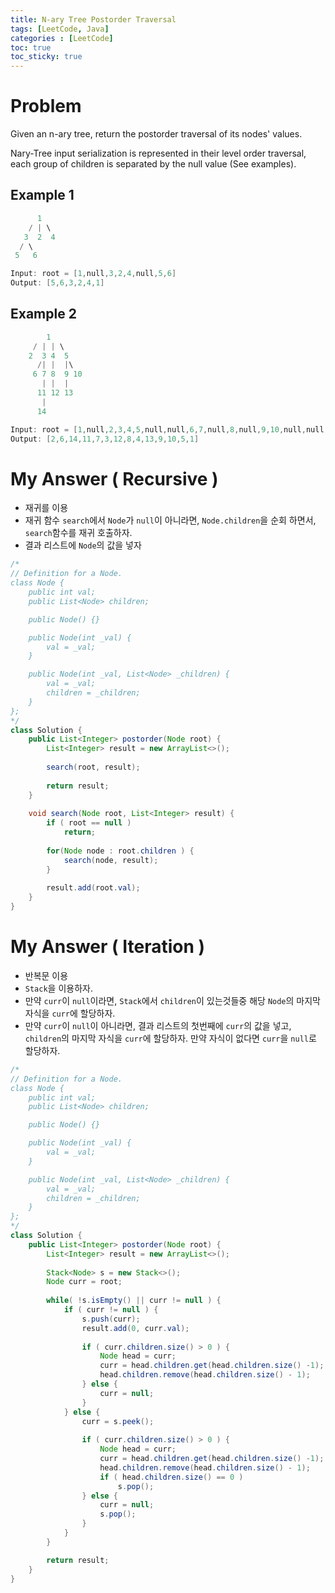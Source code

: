 ```yaml
---
title: N-ary Tree Postorder Traversal
tags: [LeetCode, Java]
categories : [LeetCode]
toc: true
toc_sticky: true
---
```


# Problem

Given an n-ary tree, return the postorder traversal of its nodes' values.

Nary-Tree input serialization is represented in their level order traversal, each group of children is separated by the null value (See examples).

## Example 1

```swift
      1
    / | \
   3  2  4
  / \
 5   6

Input: root = [1,null,3,2,4,null,5,6]
Output: [5,6,3,2,4,1]
```

## Example 2

```swift
        1
     / | | \
    2  3 4  5
      /| |  |\
     6 7 8  9 10
       | |  | 
      11 12 13
       |
      14

Input: root = [1,null,2,3,4,5,null,null,6,7,null,8,null,9,10,null,null,11,null,12,null,13,null,null,14]
Output: [2,6,14,11,7,3,12,8,4,13,9,10,5,1]
```

# My Answer ( Recursive )

* 재귀를 이용
* 재귀 함수 `search`에서 `Node`가 `null`이 아니라면, `Node.children`을 순회 하면서, `search`함수를 재귀 호출하자.
* 결과 리스트에 `Node`의 값을 넣자
  
```java
/*
// Definition for a Node.
class Node {
    public int val;
    public List<Node> children;

    public Node() {}

    public Node(int _val) {
        val = _val;
    }

    public Node(int _val, List<Node> _children) {
        val = _val;
        children = _children;
    }
};
*/
class Solution {
    public List<Integer> postorder(Node root) {
        List<Integer> result = new ArrayList<>();
        
        search(root, result);
        
        return result;
    }
    
    void search(Node root, List<Integer> result) {
        if ( root == null )
            return;
        
        for(Node node : root.children ) {
            search(node, result);
        }
        
        result.add(root.val);
    }
}
```

# My Answer ( Iteration )

* 반복문 이용
* `Stack`을 이용하자.
* 만약 `curr`이 `null`이라면, `Stack`에서 `children`이 있는것들중 해당 `Node`의 마지막 자식을 `curr`에 할당하자.
* 만약 `curr`이 `null`이 아니라면, 결과 리스트의 첫번째에 `curr`의 값을 넣고, `children`의 마지막 자식을 `curr`에 할당하자. 만약 자식이 없다면 `curr`을 `null`로 할당하자.
  
```java
/*
// Definition for a Node.
class Node {
    public int val;
    public List<Node> children;

    public Node() {}

    public Node(int _val) {
        val = _val;
    }

    public Node(int _val, List<Node> _children) {
        val = _val;
        children = _children;
    }
};
*/
class Solution {
    public List<Integer> postorder(Node root) {
        List<Integer> result = new ArrayList<>();
        
        Stack<Node> s = new Stack<>();
        Node curr = root;
        
        while( !s.isEmpty() || curr != null ) {
            if ( curr != null ) {
                s.push(curr);
                result.add(0, curr.val);
                
                if ( curr.children.size() > 0 ) {
                    Node head = curr;                
                    curr = head.children.get(head.children.size() -1);
                    head.children.remove(head.children.size() - 1);
                } else {
                    curr = null;
                }
            } else {
                curr = s.peek();
                
                if ( curr.children.size() > 0 ) {
                    Node head = curr;                
                    curr = head.children.get(head.children.size() -1);
                    head.children.remove(head.children.size() - 1);
                    if ( head.children.size() == 0 )
                        s.pop();
                } else {
                    curr = null;
                    s.pop();
                }
            }            
        }

        return result;
    }
}
```
